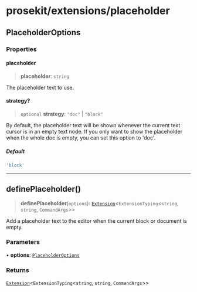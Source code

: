 # prosekit/extensions/placeholder

<a id="PlaceholderOptions" name="PlaceholderOptions"></a>

## PlaceholderOptions

### Properties

<a id="placeholder" name="placeholder"></a>

#### placeholder

> **placeholder**: `string`

The placeholder text to use.

<a id="strategy" name="strategy"></a>

#### strategy?

> `optional` **strategy**: `"doc"` \| `"block"`

By default, the placeholder text will be shown whenever the current text
cursor is in an empty text node. If you only want to show the placeholder
when the whole doc is empty, you can set this option to 'doc'.

##### Default

```ts
'block'
```

***

<a id="definePlaceholder" name="definePlaceholder"></a>

## definePlaceholder()

> **definePlaceholder**(`options`): [`Extension`](../core.md#ExtensionT)\<`ExtensionTyping`\<`string`, `string`, `CommandArgs`\>\>

Add a placeholder text to the editor when the current block or document is
empty.

### Parameters

• **options**: [`PlaceholderOptions`](placeholder.md#PlaceholderOptions)

### Returns

[`Extension`](../core.md#ExtensionT)\<`ExtensionTyping`\<`string`, `string`, `CommandArgs`\>\>
